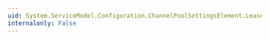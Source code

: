 ```yaml
---
uid: System.ServiceModel.Configuration.ChannelPoolSettingsElement.LeaseTimeout
internalonly: False
---
```

